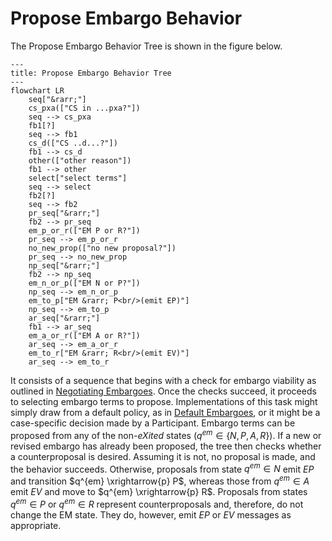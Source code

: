 # Propose Embargo Behavior

The Propose Embargo Behavior Tree is shown in the figure below. 

```mermaid
---
title: Propose Embargo Behavior Tree
---
flowchart LR
    seq["&rarr;"]
    cs_pxa(["CS in ...pxa?"])
    seq --> cs_pxa
    fb1[?]
    seq --> fb1
    cs_d(["CS ..d...?"])
    fb1 --> cs_d
    other(["other reason"])
    fb1 --> other
    select["select terms"]
    seq --> select
    fb2[?]
    seq --> fb2
    pr_seq["&rarr;"]
    fb2 --> pr_seq
    em_p_or_r(["EM P or R?"])
    pr_seq --> em_p_or_r
    no_new_prop(["no new proposal?"])
    pr_seq --> no_new_prop
    np_seq["&rarr;"]
    fb2 --> np_seq
    em_n_or_p(["EM N or P?"])
    np_seq --> em_n_or_p
    em_to_p["EM &rarr; P<br/>(emit EP)"]
    np_seq --> em_to_p
    ar_seq["&rarr;"]
    fb1 --> ar_seq
    em_a_or_r(["EM A or R?"])
    ar_seq --> em_a_or_r
    em_to_r["EM &rarr; R<br/>(emit EV)"]
    ar_seq --> em_to_r
```

It consists of a sequence that begins with a check for embargo viability as outlined in
[Negotiating Embargoes](../topics/process_models/em/negotiating/).
Once the checks succeed, it proceeds to selecting embargo terms to propose.
Implementations of this task might simply draw from a default policy, as in 
[Default Embargoes](../topics/process_models/em/defaults/), or it might be a case-specific decision made by a Participant.
Embargo terms can be proposed from any of the non-*eXited* states ($q^{em} \in \{N,P,A,R\}$).
If a new or revised embargo has already been proposed, the tree then checks whether a counterproposal is desired.
Assuming it is not, no proposal is made, and the behavior succeeds.
Otherwise, proposals from state $q^{em} \in N$ emit $EP$ and transition $q^{em} \xrightarrow{p} P$, 
whereas those from $q^{em} \in A$ emit $EV$ and move to $q^{em} \xrightarrow{p} R$.
Proposals from states $q^{em} \in P$ or $q^{em} \in R$ represent counterproposals and, therefore, do not change
the EM state.
They do, however, emit $EP$ or $EV$ messages as appropriate.

